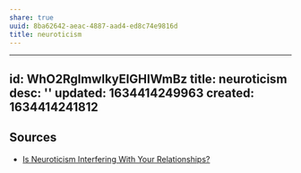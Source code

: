 ```yaml
---
share: true
uuid: 8ba62642-aeac-4887-aad4-ed8c74e9816d
title: neuroticism
---
```

---
id: WhO2RglmwlkyEIGHIWmBz
title: neuroticism
desc: ''
updated: 1634414249963
created: 1634414241812
---

## Sources

* [Is Neuroticism Interfering With Your Relationships?](https://www.verywellmind.com/how-neuroticism-affects-your-behavior-4782188)
